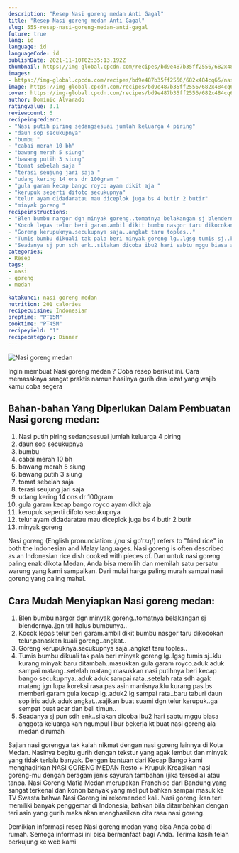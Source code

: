 ```yaml
---
description: "Resep Nasi goreng medan Anti Gagal"
title: "Resep Nasi goreng medan Anti Gagal"
slug: 555-resep-nasi-goreng-medan-anti-gagal
future: true
lang: id
language: id
languageCode: id
publishDate: 2021-11-10T02:35:13.192Z 
thumbnail: https://img-global.cpcdn.com/recipes/bd9e487b35ff2556/682x484cq65/nasi-goreng-medan-foto-resep-utama.png
images:
- https://img-global.cpcdn.com/recipes/bd9e487b35ff2556/682x484cq65/nasi-goreng-medan-foto-resep-utama.png
image: https://img-global.cpcdn.com/recipes/bd9e487b35ff2556/682x484cq65/nasi-goreng-medan-foto-resep-utama.png
cover: https://img-global.cpcdn.com/recipes/bd9e487b35ff2556/682x484cq65/nasi-goreng-medan-foto-resep-utama.png
author: Dominic Alvarado
ratingvalue: 3.1
reviewcount: 6
recipeingredient:
- "Nasi putih piring sedangsesuai jumlah keluarga 4 piring"
- "daun sop secukupnya"
- "bumbu "
- "cabai merah 10 bh"
- "bawang merah 5 siung"
- "bawang putih 3 siung"
- "tomat sebelah saja "
- "terasi seujung jari saja "
- "udang kering 14 ons dr 100gram "
- "gula garam kecap bango royco ayam dikit aja "
- "kerupuk seperti difoto secukupnya"
- "telur ayam didadaratau mau diceplok juga bs 4 butir 2 butir"
- "minyak goreng "
recipeinstructions:
- "Blen bumbu nargor dgn minyak goreng..tomatnya belakangan sj blendernya..jgn trll halus bumbunya.."
- "Kocok lepas telur beri garam.ambil dikit bumbu nasgor taru dikocokan telur.panaskan kuali goreng..angkat.."
- "Goreng kerupuknya.secukupnya saja..angkat taru toples.."
- "Tumis bumbu dikuali tak pala beri minyak goreng lg..lgsg tumis sj..klu kurang minyak baru ditambah..masukkan gula garam royco.aduk aduk sampai matang..setelah matang masukkan nasi putihnya beri kecap bango secukupnya..aduk aduk sampai rata..setelah rata sdh agak matang jgn lupa koreksi rasa.pas asin manisnya.klu kurang pas bs memberi garam gula kecap lg..aduk2 lg sampai rata..baru taburi daun sop iris aduk aduk angkat...sajikan buat suami dgn telur kerupuk..ga sempat buat acar dan beli timun.."
- "Seadanya sj pun sdh enk..silakan dicoba ibu2 hari sabtu mggu biasa anggota keluarga kan ngumpul libur bekerja kt buat nasi goreng ala medan dirumah"
categories:
- Resep
tags:
- nasi
- goreng
- medan

katakunci: nasi goreng medan 
nutrition: 201 calories
recipecuisine: Indonesian
preptime: "PT15M"
cooktime: "PT45M"
recipeyield: "1"
recipecategory: Dinner
---
```



![Nasi goreng medan](https://img-global.cpcdn.com/recipes/bd9e487b35ff2556/682x484cq65/nasi-goreng-medan-foto-resep-utama.png)

Ingin membuat Nasi goreng medan ? Coba resep berikut ini. Cara memasaknya sangat praktis namun hasilnya gurih dan lezat yang wajib kamu coba segera

<!--inarticleads1-->

## Bahan-bahan Yang Diperlukan Dalam Pembuatan Nasi goreng medan:

1. Nasi putih piring sedangsesuai jumlah keluarga 4 piring
1. daun sop secukupnya
1. bumbu 
1. cabai merah 10 bh
1. bawang merah 5 siung
1. bawang putih 3 siung
1. tomat sebelah saja 
1. terasi seujung jari saja 
1. udang kering 14 ons dr 100gram 
1. gula garam kecap bango royco ayam dikit aja 
1. kerupuk seperti difoto secukupnya
1. telur ayam didadaratau mau diceplok juga bs 4 butir 2 butir
1. minyak goreng 

Nasi goreng (English pronunciation: /ˌnɑːsi ɡɒˈrɛŋ/) refers to &#34;fried rice&#34; in both the Indonesian and Malay languages. Nasi goreng is often described as an Indonesian rice dish cooked with pieces of. Dan untuk nasi goreng paling enak dikota Medan, Anda bisa memilih dan memilah satu persatu warung yang kami sampaikan. Dari mulai harga paling murah sampai nasi goreng yang paling mahal. 

<!--inarticleads2-->

## Cara Mudah Menyiapkan Nasi goreng medan:

1. Blen bumbu nargor dgn minyak goreng..tomatnya belakangan sj blendernya..jgn trll halus bumbunya..
1. Kocok lepas telur beri garam.ambil dikit bumbu nasgor taru dikocokan telur.panaskan kuali goreng..angkat..
1. Goreng kerupuknya.secukupnya saja..angkat taru toples..
1. Tumis bumbu dikuali tak pala beri minyak goreng lg..lgsg tumis sj..klu kurang minyak baru ditambah..masukkan gula garam royco.aduk aduk sampai matang..setelah matang masukkan nasi putihnya beri kecap bango secukupnya..aduk aduk sampai rata..setelah rata sdh agak matang jgn lupa koreksi rasa.pas asin manisnya.klu kurang pas bs memberi garam gula kecap lg..aduk2 lg sampai rata..baru taburi daun sop iris aduk aduk angkat...sajikan buat suami dgn telur kerupuk..ga sempat buat acar dan beli timun..
1. Seadanya sj pun sdh enk..silakan dicoba ibu2 hari sabtu mggu biasa anggota keluarga kan ngumpul libur bekerja kt buat nasi goreng ala medan dirumah


Sajian nasi gorengya tak kalah nikmat dengan nasi goreng lainnya di Kota Medan. Nasinya begitu gurih dengan tekstur yang agak lembut dan minyak yang tidak terlalu banyak. Dengan bantuan dari Kecap Bango kami menghadirkan NASI GORENG MEDAN Resto + Krupuk Kreasikan nasi goreng-mu dengan beragam jenis sayuran tambahan (jika tersedia) atau tanpa. Nasi Goreng Mafia Medan merupakan Franchise dari Bandung yang sangat terkenal dan konon banyak yang meliput bahkan sampai masuk ke TV Swasta bahwa Nasi Goreng ini rekomended kali. Nasi goreng ikan teri memiliki banyak penggemar di Indonesia, bahkan bila ditambahkan dengan teri asin yang gurih maka akan menghasilkan cita rasa nasi goreng. 

Demikian informasi  resep Nasi goreng medan   yang bisa Anda coba di rumah. Semoga informasi ini bisa bermanfaat bagi Anda. Terima kasih telah berkujung ke web kami
